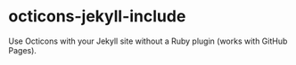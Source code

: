 # octicons-jekyll-include
Use Octicons with your Jekyll site without a Ruby plugin (works with GitHub Pages).

